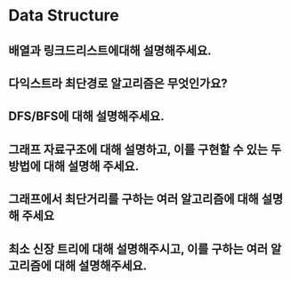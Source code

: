 # Data Structure

## 배열과 링크드리스트에대해 설명해주세요.

## 다익스트라 최단경로 알고리즘은 무엇인가요?

## DFS/BFS에 대해 설명해주세요.

## 그래프 자료구조에 대해 설명하고, 이를 구현할 수 있는 두 방법에 대해 설명해 주세요.

## 그래프에서 최단거리를 구하는 여러 알고리즘에 대해 설명해 주세요

## 최소 신장 트리에 대해 설명해주시고, 이를 구하는 여러 알고리즘에 대해 설명해주세요.
